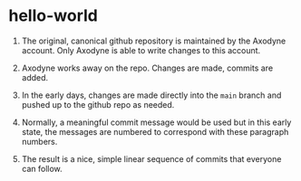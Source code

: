 # hello-world

1. The original, canonical github repository is maintained by the Axodyne account. Only Axodyne is able to write changes to this account.

2. Axodyne works away on the repo. Changes are made, commits are added.

3. In the early days, changes are made directly into the ```main``` branch and pushed up to the github repo as needed.

4. Normally, a meaningful commit message would be used but in this early state, the messages are numbered to correspond with these paragraph numbers.

5. The result is a nice, simple linear sequence of commits that everyone can follow.
